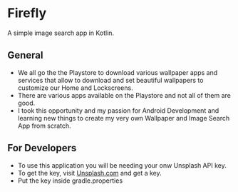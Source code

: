 # Firefly
A simple image search app in Kotlin.

## General
- We all go the the Playstore to download various wallpaper apps and services that allow to download and set beautiful wallpapers to customize our Home and Lockscreens.
- There are various apps available on the Playstore and not all of them are good.
- I took this opportunity and my passion for Android Development and learning new things to create my very own Wallpaper and Image Search App from scratch.


## For Developers
- To use this application you will be needing your onw Unsplash API key.
- To get the key, visit [Unsplash.com](https://unsplash.com/developers) and get a key.
- Put the key inside gradle.properties

